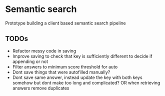 # Semantic search

Prototype building a client based semantic search pipeline

## TODOs

- Refactor messy code in saving
- Improve saving to check that key is sufficiently different to decide if appending or not
- Filter answers to minimum score threshold for auto
- Dont save things that were autofilled manually?
- Dont save same answer, instead update the key with both keys somehow but dont make too long and complicated? OR when retrieving answers remove duplicates